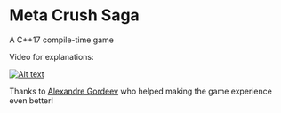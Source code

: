 # Meta Crush Saga
A C++17 compile-time game

Video for explanations: 

[![Alt text](https://img.youtube.com/vi/XV1lXtB3sqg/0.jpg)](https://www.youtube.com/watch?v=XV1lXtB3sqg) 


Thanks to [Alexandre Gordeev](https://www.linkedin.com/in/alexandre-gordeev/) who helped making the game experience even better!
